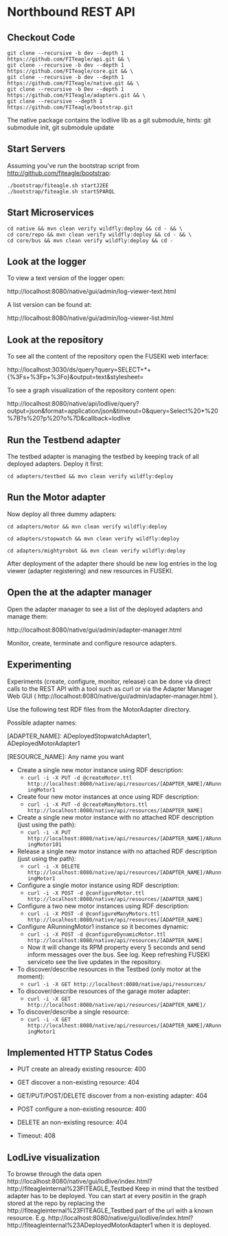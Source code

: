 
Northbound REST API
===================

Checkout Code
-------------
```
git clone --recursive -b dev --depth 1 https://github.com/FITeagle/api.git && \
git clone --recursive -b dev --depth 1 https://github.com/FITeagle/core.git && \
git clone --recursive -b dev --depth 1 https://github.com/FITeagle/native.git && \
git clone --recursive -b Dev --depth 1 https://github.com/FITeagle/adapters.git && \
git clone --recursive --depth 1 https://github.com/FITeagle/bootstrap.git
```
The native package contains the lodlive lib as a git submodule, hints: git submodule init, git submodule update

Start Servers
-------------

Assuming you've run the bootstrap script from http://github.com/fiteagle/bootstrap:

```
./bootstrap/fiteagle.sh startJ2EE
./bootstrap/fiteagle.sh startSPARQL
```

Start Microservices
-------------------

```
cd native && mvn clean verify wildfly:deploy && cd - && \
cd core/repo && mvn clean verify wildfly:deploy && cd - && \
cd core/bus && mvn clean verify wildfly:deploy && cd -
```


Look at the logger
------------------

To view a text version of the logger open:

http://localhost:8080/native/gui/admin/log-viewer-text.html

A list version can be found at:

http://localhost:8080/native/gui/admin/log-viewer-list.html


Look at the repository
----------------------

To see all the content of the repository open the FUSEKI web interface:

http://localhost:3030/ds/query?query=SELECT+*+{%3Fs+%3Fp+%3Fo}&output=text&stylesheet=

To see a graph visualization of the repository content open:

http://localhost:8080/native/api/lodlive/query?output=json&format=application/json&timeout=0&query=Select%20*%20%7B?s%20?p%20?o%7D&callback=lodlive


Run the Testbend adapter
---------------------

The testbed adapter is managing the testbed by keeping track of all deployed adapters. Deploy it first:

```
cd adapters/testbed && mvn clean verify wildfly:deploy
```


Run the Motor adapter
---------------------

Now deploy all three dummy adapters:

```
cd adapters/motor && mvn clean verify wildfly:deploy
```
```
cd adapters/stopwatch && mvn clean verify wildfly:deploy
```
```
cd adapters/mightyrobot && mvn clean verify wildfly:deploy
```

After deployment of the adapter there should be new log entries in the log viewer (adapter registering) and new resources in FUSEKI.


Open the at the adapter manager
------------------

Open the adapter manager to see a list of the deployed adapters and manage them:

http://localhost:8080/native/gui/admin/adapter-manager.html

Monitor, create, terminate and configure resource adapters.


Experimenting
-------------------

Experiments (create, configure, monitor, release) can be done via direct calls to the REST API with a tool such as curl or via the Adapter Manager Web GUI ( http://localhost:8080/native/gui/admin/adapter-manager.html ).



Use the following test RDF files from the MotorAdapter directory.

Possible adapter names:

[ADAPTER_NAME]: ADeployedStopwatchAdapter1, ADeployedMotorAdapter1

[RESOURCE_NAME]: Any name you want

* Create a single new motor instance using RDF description:
  * ```curl -i -X PUT -d @createMotor.ttl http://localhost:8080/native/api/resources/[ADAPTER_NAME]/ARunningMotor1```
* Create four new motor instances at once using RDF description:
  * ```curl -i -X PUT -d @createManyMotors.ttl http://localhost:8080/native/api/resources/[ADAPTER_NAME]```
* Create a single new motor instance with no attached RDF description (just using the path):
  * ```curl -i -X PUT http://localhost:8080/native/api/resources/[ADAPTER_NAME]/ARunningMotor101```
* Release a single new motor instance with no attached RDF description (just using the path):
  * ```curl -i -X DELETE http://localhost:8080/native/api/resources/[ADAPTER_NAME]/ARunningMotor1```
* Configure a single motor instance using RDF description:
  * ```curl -i -X POST -d @configureMotor.ttl http://localhost:8080/native/api/resources/[ADAPTER_NAME]```
* Configure a two new motor instances using RDF description:
  * ```curl -i -X POST -d @configureManyMotors.ttl http://localhost:8080/native/api/resources/[ADAPTER_NAME] ```
* Configure ARunningMotor1 instance so it becomes dynamic:
  * ```curl -i -X POST -d @configureDynamicMotor.ttl http://localhost:8080/native/api/resources/[ADAPTER_NAME] ```
  * Now it will change its RPM property every 5 seconds and send inform messages over the bus. See log. Keep refreshing FUSEKI serviceto see the live updates in the repository.
* To discover/describe resources in the Testbed (only motor at the moment):
  * ```curl -i -X GET http://localhost:8080/native/api/resources/```
* To discover/describe resources of the garage moter adapter:
  * ```curl -i -X GET http://localhost:8080/native/api/resources/[ADAPTER_NAME]/```
* To discover/describe a single resource:
  * ```curl -i -X GET http://localhost:8080/native/api/resources/[ADAPTER_NAME]/ARunningMotor1```
 

Implemented HTTP Status Codes
-----------------------------

* PUT create an already existing resource: 400
* GET discover a non-existing resource: 404
* GET/PUT/POST/DELETE discover from a non-existing adapter: 404
* POST configure a non-existing resource: 400
* DELETE an non-existing resource: 404

* Timeout: 408
  



LodLive visualization
---------------------

To browse through the data open http://localhost:8080/native/gui/lodlive/index.html?http://fiteagleinternal%23FITEAGLE_Testbed
Keep in mind that the testbed adapter has to be deployed.
You can start at every positin in  the graph stored at the repo by replacing the  http://fiteagleinternal%23FITEAGLE_Testbed part of the url with a known resource.
E.g. http://localhost:8080/native/gui/lodlive/index.html?http://fiteagleinternal%23ADeployedMotorAdapter1 when it is deployed.
